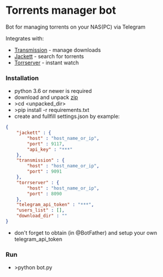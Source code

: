 # Torrents manager bot

Bot for managing torrents on your NAS(PC) via Telegram

Integrates with:
- [Transmission](https://github.com/transmission/transmission) - manage downloads
- [Jackett](https://github.com/Jackett/Jackett) - search for torrents
- [Torrserver](https://github.com/YouROK/TorrServer) - instant watch

### Installation
- python 3.6 or newer is required
- download and unpack [zip](https://github.com/yenesey/torrent_manager_bot/zipball/master/)
- \>cd <unpacked_dir>
- \>pip install -r requirements.txt
- create and fullfill settings.json by example:
```json
{
    "jackett" : {
        "host" : "host_name_or_ip",
        "port" : 9117,
        "api_key" : "***"
    },
    "transmission" : {
        "host" : "host_name_or_ip",
        "port" : 9091
    },
    "torrserver" : {
        "host" : "host_name_or_ip",
        "port" : 8090
    },
    "telegram_api_token" : "***",
    "users_list" : [],
    "download_dir" : ""
}
```
- don't forget to obtain (in @BotFather) and setup your own telegram_api_token

### Run
- \>python bot.py

